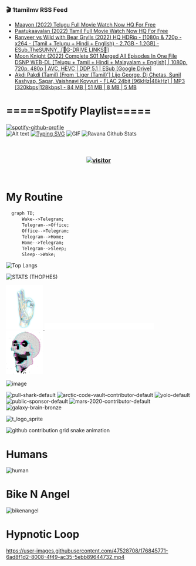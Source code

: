 ### 🎬 1tamilmv RSS Feed

<!-- BLOG-POST-LIST:START -->
- [Maayon &lpar;2022&rpar; Telugu Full Movie Watch Now HQ For Free](https://www.1tamilmv.click/index.php?/forums/topic/165483-maayon-2022-telugu-full-movie-watch-now-hq-for-free/&do=findComment&comment=330606)
- [Paatukaavalan &lpar;2022&rpar; Tamil Full Movie Watch Now HQ For Free](https://www.1tamilmv.click/index.php?/forums/topic/165482-paatukaavalan-2022-tamil-full-movie-watch-now-hq-for-free/&do=findComment&comment=330605)
- [Ranveer vs Wild with Bear Grylls &lpar;2022&rpar; HQ HDRip - [1080p &amp; 720p - x264 - &lpar;Tamil + Telugu + Hindi + English&rpar; - 2.7GB - 1.2GB] - ESub_TheSUNNY_.[🔰G-DRIVE LINKS🔰]](https://www.1tamilmv.click/index.php?/forums/topic/165481-ranveer-vs-wild-with-bear-grylls-2022-hq-hdrip-1080p-720p-x264-tamil-telugu-hindi-english-27gb-12gb-esub_thesunny_%F0%9F%94%B0g-drive-links%F0%9F%94%B0/&do=findComment&comment=330604)
- [Moon Knight &lpar;2022&rpar; Complete S01 Merged All Episodes In One File DSNP WEB-DL [Telugu + Tamil + Hindi + Malayalam + English] | 1080p, 720p, 480p | AVC, HEVC | DDP 5.1 | ESub [Google Drive]](https://www.1tamilmv.click/index.php?/forums/topic/165480-moon-knight-2022-complete-s01-merged-all-episodes-in-one-file-dsnp-web-dl-telugu-tamil-hindi-malayalam-english-1080p-720p-480p-avc-hevc-ddp-51-esub-google-drive/&do=findComment&comment=330603)
- [Akdi Pakdi &lpar;Tamil&rpar; [From &#39;Liger &lpar;Tamil&rpar;&#39;] Lijo George, Dj Chetas, Sunil Kashyap, Sagar, Vaishnavi Kovvuri - FLAC 24bit [96kHz|48kHz] | MP3 [320kbps|128kbps] - 84 MB | 51 MB | 8 MB | 5 MB](https://www.1tamilmv.click/index.php?/forums/topic/165479-akdi-pakdi-tamil-from-liger-tamil-lijo-george-dj-chetas-sunil-kashyap-sagar-vaishnavi-kovvuri-flac-24bit-96khz48khz-mp3-320kbps128kbps-84-mb-51-mb-8-mb-5-mb/&do=findComment&comment=330602)
<!-- BLOG-POST-LIST:END -->

# =====Spotify Playlist=====
[![spotify-github-profile](https://spotify-github-profile.vercel.app/api/view?uid=31rfzgmuvvewegdlxvlev4ynz4vu&cover_image=true&theme=default&bar_color=53b14f&bar_color_cover=true)](https://ravana69.github.io/rss)
</br>
![Alt text](https://spotify-recently-played-readme.vercel.app/api?user=31rfzgmuvvewegdlxvlev4ynz4vu)
[![Typing SVG](https://readme-typing-svg.herokuapp.com?color=%2336BCF7&center=true&vCenter=true&multiline=true&height=81&lines=I+AM+RAVANA;CONTACT+ME+ON+TELEGRAM%3A+%40R4V4N4)](https://git.io/typing-svg)
<img align="centre" height="400px" width="490px" alt="GIF" src="https://github.com/ravana69/ravana69/blob/master/rvm.gif" />
![Ravana Github Stats](https://github-readme-stats.vercel.app/api?username=ravana69&&show_icons=true&theme=radical)

<br />
<h3 align="center"> <a href="https://t.me/r4v4n4"><img src="https://profile-counter.glitch.me/ravana69/count.svg" alt="visitor" width="600"></a> </h3>
</br>

<H1>My Routine</H1>

```mermaid
  graph TD;
      Wake-->Telegram;
      Telegram-->Office;
      Office-->Telegram;
      Telegram-->Home;
      Home-->Telegram;
      Telegram-->Sleep;
      Sleep-->Wake;
```
![Top Langs](https://github-readme-stats.vercel.app/api/top-langs/?username=ravana69&&show_icons=true&theme=radical)

![STATS (THOPHES)](https://github-profile-trophy.vercel.app/?username=ravana69&theme=gruvbox&margin-w=10&margin-h=15&column=8)
<br />
<p align="left">
    <a href="#">
        <img width="20%" src="./assets/images/hand.gif" alt="" />
    </a>
    <a href="#">
        <img width="59%" src="./assets/images/spacer.png" alt="" >
    </a>
    <a href="#">
        <img width="20%" src="./assets/images/skull.gif" alt="" />
    </a>
</p>


![image](https://user-images.githubusercontent.com/47528708/175298537-0623dc00-7b1a-4ec1-b5b1-71768763a234.png)

<img width="148" alt="pull-shark-default" src="https://user-images.githubusercontent.com/47528708/176419715-70981865-4dc6-489a-8a1a-06842db67b15.gif"> <img width="148" alt="arctic-code-vault-contributor-default" src="https://user-images.githubusercontent.com/47528708/175267501-e1fbbb8f-c2b2-4882-b865-2ac4debef26c.png"> <img width="148" alt="yolo-default" src="https://user-images.githubusercontent.com/47528708/175267654-281a1880-1129-4b7b-bf2f-de5dd2bc5afa.png"> <img width="148" alt="public-sponsor-default" src="https://user-images.githubusercontent.com/47528708/175268448-2e78cc75-fb25-4d76-bd22-7df520446b45.png"> <img width="148" alt="mars-2020-contributor-default" src="https://user-images.githubusercontent.com/47528708/175268475-de6d987a-3be9-4353-86a5-23b422559355.png"> <img width="148" alt="galaxy-brain-bronze" src="https://user-images.githubusercontent.com/47528708/176419717-e2fdca8b-0fdc-47dd-9511-a7ff52178a33.gif">

![t_logo_sprite](https://user-images.githubusercontent.com/47528708/175293007-21ff1792-1fca-4be3-bcae-12fdc3aa414f.svg)

![github contribution grid snake animation](https://raw.githubusercontent.com/ravana69/ravana69/output/github-contribution-grid-snake-dark.svg#gh-dark-mode-only)

# Humans
<img width="170" alt="human" src="https://user-images.githubusercontent.com/47528708/176413829-c142d478-1c96-4c3c-a2a4-2dd35374c335.gif">

# Bike N Angel
<img width="170" alt="bikenangel" src="https://user-images.githubusercontent.com/47528708/176616968-3a44f91e-8016-477c-9bb5-c4689a1adbee.gif">

# Hypnotic Loop

https://user-images.githubusercontent.com/47528708/176845771-6ad8f1d2-8008-4f49-ac35-5ebb89644732.mp4


